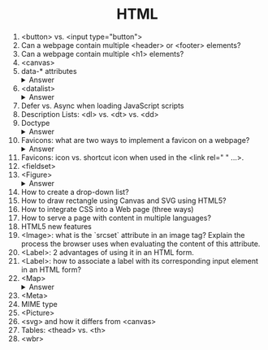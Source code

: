 <div align="center">
<h1>HTML</h1>
</div>

<ol>

<li>&lt;button&gt; vs. &lt;input type="button"&gt;</li>
<li>Can a webpage contain multiple &lt;header&gt; or &lt;footer&gt; elements?</li>
<li>Can a webpage contain multiple &lt;h1&gt; elements?</li>
<li>&lt;canvas&gt;</li>
<li>data-* attributes</li>

<details><summary>Answer</summary><p>

- The data-* attributes allow us to be able to make up our own HTML attributes and put our own information inside them.
- They are used to store custom data private to the page or application.
- The stored (custom) data can then be used in the page's JavaScript to create a more engaging user experience (without any Ajax calls or server-side database queries).

```html
<article
  id="electric-cars"
  data-columns="3"
  data-index-number="12314"
  data-parent="cars">
  <!-- additional content -->
</article>
```

- We can read the value of these attributes in JavaScript.

```javascript
const article = document.querySelector('#electric-cars');

article.dataset.columns // "3"
article.dataset.indexNumber // "12314"
article.dataset.parent // "cars"
```

- They can also be accessed in CSS.

```css
article[data-columns='3'] {
  width: 400px;
}
article[data-columns='4'] {
  width: 600px;
}
```

</p></details>

<li>&lt;datalist&gt;</li>

<details><summary>Answer</summary><p>

- The `<datalist>` tag specifies a list of pre-defined options and allows user to add more to it. It provides an autocomplete feature that allows you to get the desired options with a type-ahead.

```html
<label for="ice-cream-choice">Choose a flavor:</label>
<input list="ice-cream-flavors" id="ice-cream-choice" name="ice-cream-choice" />
<datalist id="ice-cream-flavors">
    <option value="Chocolate">
    <option value="Coconut">
    <option value="Mint">
    <option value="Strawberry">
    <option value="Vanilla">
</datalist>
```

![datalist example](../../blob/master/images/datalist.png)

</p></details>

<li>Defer vs. Async when loading JavaScript scripts</li>
<li>Description Lists: &lt;dl&gt; vs. &lt;dt&gt; vs. &lt;dd&gt;</li>
<li>Doctype</li>

<details><summary>Answer</summary><p>

- `DOCTYPE` or Document Type Declaration is not an HTML tag; it is an instruction to the web browser about what version of HTML the page is written in.
- Using it ensures that the user agent correctly parses the HTML as you intended it.
- HTML5: `<!DOCTYPE html>`
- HTML4: `<!DOCTYPE HTML PUBLIC "-//W3C//DTD HTML 4.01 Transitional//EN" "http://www.w3.org/TR/html4/loose.dtd">`

</p></details>

<li>Favicons: what are two ways to implement a favicon on a webpage?</li>

<details><summary>Answer</summary><p>

1. By placing an image called `favicon.ico` in the root directory. All browsers will automatically check for this file.

2. By creating an image and linking it to the HTML using the link tag as such:

```html
<link rel="shortcut icon" type="image/png" href="img/favicon.png" />
```

or

```html
<link rel="icon" type="image/gif" href="img/favicon.gif" />
```

</p></details>

<li>Favicons: icon vs. shortcut icon when used in the &lt;link rel=" " ...&gt;.</li>
<li>&lt;fieldset&gt;</li>
<li>&lt;Figure&gt;</li>

<details><summary>Answer</summary><p>

- The HTML `<figure>` (Figure With Optional Caption) element represents self-contained content, potentially with an optional caption `<figcaption>` element. The figure, its caption, and its contents are referenced as a single unit.

```html
<figure>
  <img src="discovery.jpg" alt="Space Shuttle">
  <figcaption>NASA - Space Shuttle Discovery</figcaption>
</figure>
```

</p>
</details>

<li>How to create a drop-down list?</li>
<li>How to draw rectangle using Canvas and SVG using HTML5?</li>
<li>How to integrate CSS into a Web page (three ways)</li>
<li>How to serve a page with content in multiple languages?</li>
<li>HTML5 new features</li>
<li>&lt;Image&gt;: what is the `srcset` attribute in an image tag? Explain the process the browser uses when evaluating the content of this attribute.</li>
<li>&lt;Label&gt;: 2 advantages of using it in an HTML form.</li>
<li>&lt;Label&gt;: how to associate a label with its corresponding input element in an HTML form?</li>
<li>&lt;Map&gt;</li>

<details><summary>Answer</summary><p>
- The `map` tag is used to define a client-side image-map. An image-map is an image with clickable areas.
- The required name attribute of the `map` element is associated with the `usemap` attribute and creates a relationship between the image and the map.
- The `map` element contains a number of `area` elements that define the clickable areas in the image map.
- We use the `area` tag in conjunction with the shape of the clickable area [rect, circle, or poly] and coords [rect: left, top, right, bottom; circle: center-x, center-y, radius; poly: x1, y1, x2, y2, ...] attributes.

```html
<map name="primary">
  <area shape="circle" coords="75,75,75" href="left.html">
  <area shape="circle" coords="275,75,75" href="right.html">
</map>

<img usemap="#primary" src="https://placehold.it/350x150" alt="350 x 150 pic">
```

</p></details>

<li>&lt;Meta&gt;</li>
<li>MIME type</li>
<li>&lt;Picture&gt;</li>
<li>&lt;svg&gt; and how it differs from &lt;canvas&gt;</li>
<li>Tables: &lt;thead&gt; vs. &lt;th&gt;</li>
<li>&lt;wbr&gt;</li>

</ol>
